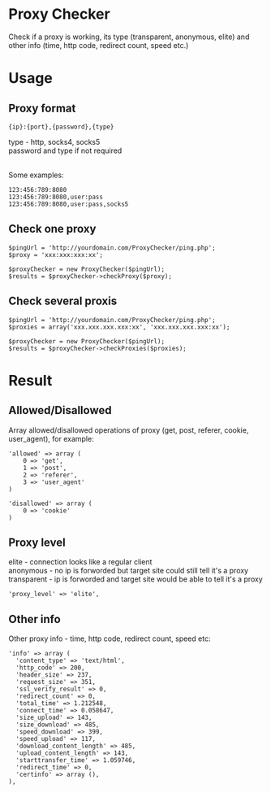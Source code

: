 # Proxy Checker
Check if a proxy is working, its type (transparent, anonymous, elite) and other info (time, http code, redirect count, speed etc.)

# Usage
## Proxy format
    {ip}:{port},{password},{type}

type - http, socks4, socks5 <br />
password and type if not required <br /> <br />

Some examples:

    123:456:789:8080
    123:456:789:8080,user:pass
    123:456:789:8080,user:pass,socks5


## Check one proxy

    $pingUrl = 'http://yourdomain.com/ProxyChecker/ping.php';
    $proxy = 'xxx:xxx:xxx:xx';

    $proxyChecker = new ProxyChecker($pingUrl);
    $results = $proxyChecker->checkProxy($proxy);

## Check several proxis

    $pingUrl = 'http://yourdomain.com/ProxyChecker/ping.php';
    $proxies = array('xxx.xxx.xxx.xxx:xx', 'xxx.xxx.xxx.xxx:xx');

    $proxyChecker = new ProxyChecker($pingUrl);
    $results = $proxyChecker->checkProxies($proxies);

# Result
## Allowed/Disallowed
Array allowed/disallowed operations of proxy (get, post, referer, cookie, user_agent), for example:

    'allowed' => array (
        0 => 'get',
        1 => 'post',
        2 => 'referer',
        3 => 'user_agent'
    )

    'disallowed' => array (
        0 => 'cookie'
    )

## Proxy level
elite - connection looks like a regular client <br />
anonymous - no ip is forworded but target site could still tell it's a proxy  <br />
transparent - ip is forworded and target site would be able to tell it's a proxy  <br />

    'proxy_level' => 'elite',

## Other info
Other proxy info - time, http code, redirect count, speed etc:

    'info' => array (
      'content_type' => 'text/html',
      'http_code' => 200,
      'header_size' => 237,
      'request_size' => 351,
      'ssl_verify_result' => 0,
      'redirect_count' => 0,
      'total_time' => 1.212548,
      'connect_time' => 0.058647,
      'size_upload' => 143,
      'size_download' => 485,
      'speed_download' => 399,
      'speed_upload' => 117,
      'download_content_length' => 485,
      'upload_content_length' => 143,
      'starttransfer_time' => 1.059746,
      'redirect_time' => 0,
      'certinfo' => array (),
    ),
